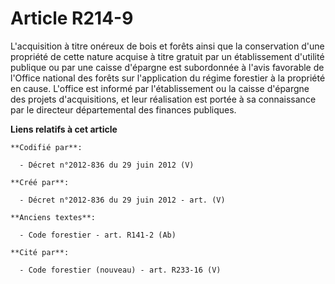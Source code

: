 # Article R214-9

L'acquisition à titre onéreux de bois et forêts ainsi que la conservation d'une propriété de cette nature acquise à titre
gratuit par un établissement d'utilité publique ou par une caisse d'épargne est subordonnée à l'avis favorable de l'Office
national des forêts sur l'application du régime forestier à la propriété en cause. L'office est informé par l'établissement
ou la caisse d'épargne des projets d'acquisitions, et leur réalisation est portée à sa connaissance par le directeur
départemental des finances publiques.

**Liens relatifs à cet article**

	**Codifié par**:

	  - Décret n°2012-836 du 29 juin 2012 (V)

	**Créé par**:

	  - Décret n°2012-836 du 29 juin 2012 - art. (V)

	**Anciens textes**:

	  - Code forestier - art. R141-2 (Ab)

	**Cité par**:

	  - Code forestier (nouveau) - art. R233-16 (V)
